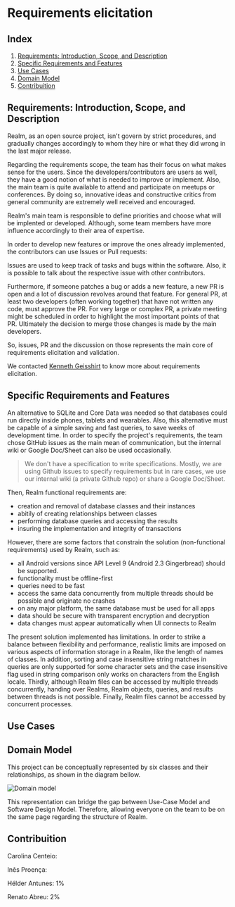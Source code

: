 # Requirements elicitation

## Index

1. [Requirements: Introduction, Scope, and Description](#requirements)
2. [Specific Requirements and Features](#features)
3. [Use Cases](#cases)
4. [Domain Model](#domain)
5. [Contribuition](#contribuition)

## Requirements: Introduction, Scope, and Description <a name="requirements"></a>

Realm, as an open source project, isn't govern by strict procedures, and gradually changes accordingly to whom they hire or what they did wrong in the last major release.

Regarding the requirements scope, the team has their focus on what makes sense for the users. Since the developers/contributors are users as well, they have a good notion of what is needed to improve or implement. Also, the main team is quite available to attend and participate on meetups or conferences. By doing so, innovative ideas and constructive critics from general community are extremely well received and encouraged.

Realm's main team is responsible to define priorities and choose what will be implented or developed. Although, some team members have more influence accordingly to their area of expertise.

In order to develop new features or improve the ones already implemented, the contributors can use Issues or Pull requests:

Issues are used to keep track of tasks and bugs within the software. Also, it is possible to talk about the respective issue with other contributors.

Furthermore, if someone patches a bug or adds a new feature, a new PR is open and a lot of discussion revolves around that feature.
For general PR, at least two developers (often working together) that have not written any code, must approve the PR. For very large or complex PR, a private meeting might be scheduled in order to highlight the most important points of that PR. Ultimately the decision to merge those changes is made by the main developers. 

So, issues, PR and the discussion on those represents the main core of requirements elicitation and validation.

We contacted [Kenneth Geisshirt](https://github.com/kneth) to know more about requirements elicitation. 

## Specific Requirements and Features <a name="features"></a>

An alternative to SQLite and Core Data was needed so that databases could run directly inside phones, tablets and wearables. Also, this alternative must be capable of a simple saving and fast queries, to save weeks of development time. In order to specify the project's requirements, the team chose GitHub issues as the main mean of communication, but the internal wiki or Google Doc/Sheet can also be used occasionally.

>  We don't have a specification to write specifications. Mostly, we are using Github issues to specify requirements but in rare cases, we use our internal wiki (a private Github repo) or share a Google Doc/Sheet.

Then, Realm functional requirements are:

- creation and removal of database classes and their instances
- abitily of creating relationships between classes
- performing database queries and accessing the results
- insuring the implementation and integrity of transactions

However, there are some factors that constrain the solution (non-functional requirements) used by Realm, such as:

- all Android versions since API Level 9 (Android 2.3 Gingerbread) should be supported.
- functionality must be offline-first
- queries need to be fast
- access the same data concurrently from multiple threads should be possible and originate no crashes
- on any major platform, the same database must be used for all apps
- data should be secure with transparent encryption and decryption
- data changes must appear automatically when UI connects to Realm

The present solution implemented has limitations. In order to strike a balance between flexibility and performance, realistic limits are imposed on various aspects of information storage in a Realm, like the length of names of classes. In addition, sorting and case insensitive string matches in queries are only supported for some character sets and the case insensitive flag used in string comparison only works on characters from the English locale. Thirdly, although Realm files can be accessed by multiple threads concurrently, handing over Realms, Realm objects, queries, and results between threads is not possible. Finally, Realm files cannot be accessed by concurrent processes.

## Use Cases <a name="cases"></a>

## Domain Model <a name="domain"></a>

This project can be conceptually represented by six classes and their relationships, as shown in the diagram bellow.

![Domain model](https://github.com/renatoabreu11/realm-java/blob/master/ESOF-docs/Resources/domain%20model.png)

This representation can bridge the gap between Use-Case Model and Software Design Model. Therefore, allowing everyone on the team to be on the same page regarding the structure of Realm.

## Contribuition <a name="contribuition"></a>
Carolina Centeio:

Inês Proença:

Hélder Antunes: 1%

Renato Abreu: 2%
